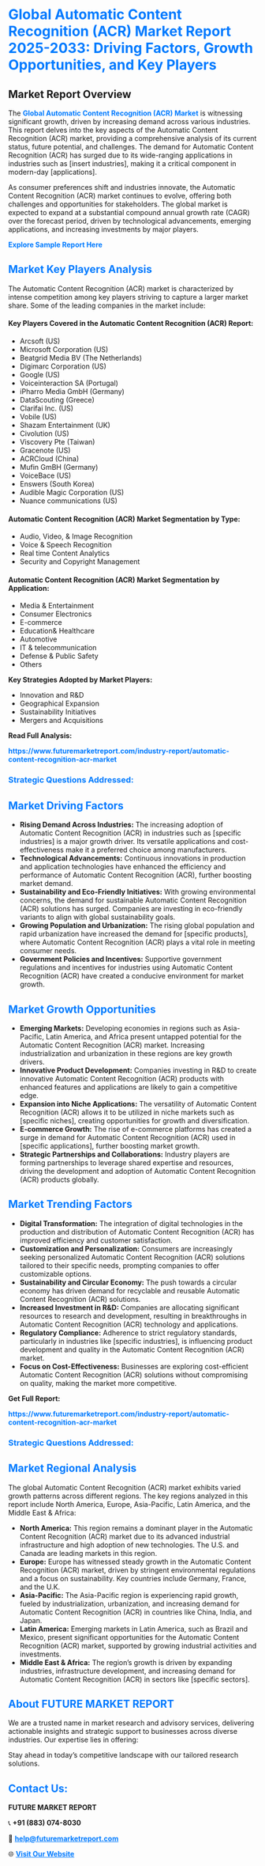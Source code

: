 <h1 style="color: #007BFF;">Global Automatic Content Recognition (ACR) Market Report 2025-2033: Driving Factors, Growth Opportunities, and Key Players</h1>

<section id="overview">
<h2>Market Report Overview</h2>
<p>The <a href="https://www.futuremarketreport.com/industry-report/automatic-content-recognition-acr-market" style="color: #007BFF; text-decoration: none;"><strong>Global Automatic Content Recognition (ACR) Market</strong></a> is witnessing significant growth, driven by increasing demand across various industries. This report delves into the key aspects of the Automatic Content Recognition (ACR) market, providing a comprehensive analysis of its current status, future potential, and challenges. The demand for Automatic Content Recognition (ACR) has surged due to its wide-ranging applications in industries such as [insert industries], making it a critical component in modern-day [applications].</p>
<p>As consumer preferences shift and industries innovate, the Automatic Content Recognition (ACR) market continues to evolve, offering both challenges and opportunities for stakeholders. The global market is expected to expand at a substantial compound annual growth rate (CAGR) over the forecast period, driven by technological advancements, emerging applications, and increasing investments by major players.</p>
</section>

<section id="overview">
<p><a href="https://www.futuremarketreport.com/request-sample/reportId=116101" style="color: #007BFF; text-decoration: none;"><strong>Explore Sample Report Here</strong></a></p>
</section>

<section id="key-players">
<h2 style="color: #007BFF;">Market Key Players Analysis</h2>
<p>The Automatic Content Recognition (ACR) market is characterized by intense competition among key players striving to capture a larger market share. Some of the leading companies in the market include:</p>
<h4>Key Players Covered in the Automatic Content Recognition (ACR) Report:</h4>
<ul><li>Arcsoft (US)</li><li>Microsoft Corporation (US)</li><li>Beatgrid Media BV (The Netherlands)</li><li>Digimarc Corporation (US)</li><li>Google (US)</li><li>Voiceinteraction SA (Portugal)</li><li>iPharro Media GmbH (Germany)</li><li>DataScouting (Greece)</li><li>Clarifai Inc. (US)</li><li>Vobile (US)</li><li>Shazam Entertainment (UK)</li><li>Civolution (US)</li><li>Viscovery Pte (Taiwan)</li><li>Gracenote (US)</li><li>ACRCloud (China)</li><li>Mufin GmBH (Germany)</li><li>VoiceBace (US)</li><li>Enswers (South Korea)</li><li>Audible Magic Corporation (US)</li><li>Nuance communications (US)</li></ul>
<h4>Automatic Content Recognition (ACR) Market Segmentation by Type:</h4>
<ul><li>Audio, Video, &amp; Image Recognition</li><li>Voice &amp; Speech Recognition</li><li>Real time Content Analytics</li><li>Security and Copyright Management</li></ul>

<h4>Automatic Content Recognition (ACR) Market Segmentation by Application:</h4>
<ul><li>Media &amp; Entertainment</li><li>Consumer Electronics</li><li>E-commerce</li><li>Education&amp; Healthcare</li><li>Automotive</li><li>IT &amp; telecommunication</li><li>Defense &amp; Public Safety</li><li>Others</li></ul>
<p><strong>Key Strategies Adopted by Market Players:</strong></p>
<ul>
<li>Innovation and R&D</li>
<li>Geographical Expansion</li>
<li>Sustainability Initiatives</li>
<li>Mergers and Acquisitions</li>
</ul>
</section>

<section>
<p><strong>Read Full Analysis: </strong></p><a href="https://www.futuremarketreport.com/industry-report/automatic-content-recognition-acr-market" style="color: #007BFF; text-decoration: none;"><strong>https://www.futuremarketreport.com/industry-report/automatic-content-recognition-acr-market</strong></a>
<h3 style="color: #007BFF;">Strategic Questions Addressed:</h3>
</section>

<section id="driving-factors">
<h2 style="color: #007BFF;">Market Driving Factors</h2>
<ul>
<li><strong>Rising Demand Across Industries:</strong> The increasing adoption of Automatic Content Recognition (ACR) in industries such as [specific industries] is a major growth driver. Its versatile applications and cost-effectiveness make it a preferred choice among manufacturers.</li>
<li><strong>Technological Advancements:</strong> Continuous innovations in production and application technologies have enhanced the efficiency and performance of Automatic Content Recognition (ACR), further boosting market demand.</li>
<li><strong>Sustainability and Eco-Friendly Initiatives:</strong> With growing environmental concerns, the demand for sustainable Automatic Content Recognition (ACR) solutions has surged. Companies are investing in eco-friendly variants to align with global sustainability goals.</li>
<li><strong>Growing Population and Urbanization:</strong> The rising global population and rapid urbanization have increased the demand for [specific products], where Automatic Content Recognition (ACR) plays a vital role in meeting consumer needs.</li>
<li><strong>Government Policies and Incentives:</strong> Supportive government regulations and incentives for industries using Automatic Content Recognition (ACR) have created a conducive environment for market growth.</li>
</ul>
</section>

<section id="growth-opportunities">
<h2 style="color: #007BFF;">Market Growth Opportunities</h2>
<ul>
<li><strong>Emerging Markets:</strong> Developing economies in regions such as Asia-Pacific, Latin America, and Africa present untapped potential for the Automatic Content Recognition (ACR) market. Increasing industrialization and urbanization in these regions are key growth drivers.</li>
<li><strong>Innovative Product Development:</strong> Companies investing in R&D to create innovative Automatic Content Recognition (ACR) products with enhanced features and applications are likely to gain a competitive edge.</li>
<li><strong>Expansion into Niche Applications:</strong> The versatility of Automatic Content Recognition (ACR) allows it to be utilized in niche markets such as [specific niches], creating opportunities for growth and diversification.</li>
<li><strong>E-commerce Growth:</strong> The rise of e-commerce platforms has created a surge in demand for Automatic Content Recognition (ACR) used in [specific applications], further boosting market growth.</li>
<li><strong>Strategic Partnerships and Collaborations:</strong> Industry players are forming partnerships to leverage shared expertise and resources, driving the development and adoption of Automatic Content Recognition (ACR) products globally.</li>
</ul>
</section>

<section id="trending-factors">
<h2 style="color: #007BFF;">Market Trending Factors</h2>
<ul>
<li><strong>Digital Transformation:</strong> The integration of digital technologies in the production and distribution of Automatic Content Recognition (ACR) has improved efficiency and customer satisfaction.</li>
<li><strong>Customization and Personalization:</strong> Consumers are increasingly seeking personalized Automatic Content Recognition (ACR) solutions tailored to their specific needs, prompting companies to offer customizable options.</li>
<li><strong>Sustainability and Circular Economy:</strong> The push towards a circular economy has driven demand for recyclable and reusable Automatic Content Recognition (ACR) solutions.</li>
<li><strong>Increased Investment in R&D:</strong> Companies are allocating significant resources to research and development, resulting in breakthroughs in Automatic Content Recognition (ACR) technology and applications.</li>
<li><strong>Regulatory Compliance:</strong> Adherence to strict regulatory standards, particularly in industries like [specific industries], is influencing product development and quality in the Automatic Content Recognition (ACR) market.</li>
<li><strong>Focus on Cost-Effectiveness:</strong> Businesses are exploring cost-efficient Automatic Content Recognition (ACR) solutions without compromising on quality, making the market more competitive.</li>
</ul>
</section>

<section>
<p><strong>Get Full Report: </strong></p><a href="https://www.futuremarketreport.com/industry-report/automatic-content-recognition-acr-market" style="color: #007BFF; text-decoration: none;"><strong>https://www.futuremarketreport.com/industry-report/automatic-content-recognition-acr-market</strong></a>
<h3 style="color: #007BFF;">Strategic Questions Addressed:</h3>
</section>


<section id="regional-analysis">
<h2 style="color: #007BFF;">Market Regional Analysis</h2>
<p>The global Automatic Content Recognition (ACR) market exhibits varied growth patterns across different regions. The key regions analyzed in this report include North America, Europe, Asia-Pacific, Latin America, and the Middle East & Africa:</p>
<ul>
<li><strong>North America:</strong> This region remains a dominant player in the Automatic Content Recognition (ACR) market due to its advanced industrial infrastructure and high adoption of new technologies. The U.S. and Canada are leading markets in this region.</li>
<li><strong>Europe:</strong> Europe has witnessed steady growth in the Automatic Content Recognition (ACR) market, driven by stringent environmental regulations and a focus on sustainability. Key countries include Germany, France, and the U.K.</li>
<li><strong>Asia-Pacific:</strong> The Asia-Pacific region is experiencing rapid growth, fueled by industrialization, urbanization, and increasing demand for Automatic Content Recognition (ACR) in countries like China, India, and Japan.</li>
<li><strong>Latin America:</strong> Emerging markets in Latin America, such as Brazil and Mexico, present significant opportunities for the Automatic Content Recognition (ACR) market, supported by growing industrial activities and investments.</li>
<li><strong>Middle East & Africa:</strong> The region’s growth is driven by expanding industries, infrastructure development, and increasing demand for Automatic Content Recognition (ACR) in sectors like [specific sectors].</li>
</ul>
</section>

<footer>
<h2 style="color: #007BFF;">About FUTURE MARKET REPORT</h2>
<p>We are a trusted name in market research and advisory services, delivering actionable insights and strategic support to businesses across diverse industries. Our expertise lies in offering:</p>

<p>Stay ahead in today’s competitive landscape with our tailored research solutions.</p>

<h2 style="color: #007BFF;">Contact Us:</h2>
<p><strong>FUTURE MARKET REPORT</strong></p>
<p>📞 <strong>+91 (883) 074-8030</strong></p>
<p>📧 <strong><a href="mailto:help@futuremarketreport.com" style="color: #007BFF;">help@futuremarketreport.com</a></strong></p>
<p>🌐 <strong><a href="https://www.futuremarketreport.com/" style="color: #007BFF;">Visit Our Website</a></strong></p>
</footer>